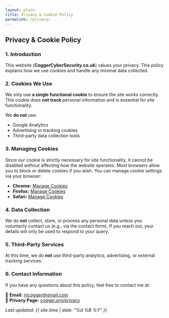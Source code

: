 ```yaml
---
layout: plain
title: Privacy & Cookie Policy
permalink: /privacy/
---
```


## Privacy & Cookie Policy

### **1. Introduction**
This website (**CoggerCyberSecurity.co.uk**) values your privacy. This policy explains how we use cookies and handle any minimal data collected.

### **2. Cookies We Use**
We only use **a single functional cookie** to ensure the site works correctly. This cookie does **not track** personal information and is essential for site functionality.

We **do not** use:
- Google Analytics
- Advertising or tracking cookies
- Third-party data collection tools

### **3. Managing Cookies**
Since our cookie is strictly necessary for site functionality, it cannot be disabled without affecting how the website operates. Most browsers allow you to block or delete cookies if you wish. You can manage cookie settings via your browser:

- **Chrome:** [Manage Cookies](https://support.google.com/chrome/answer/95647)
- **Firefox:** [Manage Cookies](https://support.mozilla.org/en-US/kb/clear-cookies-and-site-data-firefox)
- **Safari:** [Manage Cookies](https://support.apple.com/en-gb/guide/safari/sfri11471/mac)

### **4. Data Collection**
We do **not** collect, store, or process any personal data unless you voluntarily contact us (e.g., via the contact form). If you reach out, your details will only be used to respond to your query.

### **5. Third-Party Services**
At this time, we do **not** use third-party analytics, advertising, or external tracking services.

### **6. Contact Information**
If you have any questions about this policy, feel free to contact me at:

📧 **Email:** [nicogger@gmail.com](mailto:nicogger@gmail.com)  
📄 **Privacy Page:** [cogger.org/privacy](https://cogger.org/privacy)

_Last updated: {{ site.time | date: "%d %B %Y" }}_
